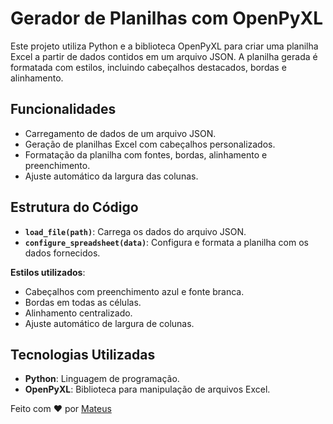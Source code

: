 # Gerador de Planilhas com OpenPyXL

Este projeto utiliza Python e a biblioteca OpenPyXL para criar uma planilha Excel a partir de dados contidos em um arquivo JSON. A planilha gerada é formatada com estilos, incluindo cabeçalhos destacados, bordas e alinhamento.

## Funcionalidades

- Carregamento de dados de um arquivo JSON.
- Geração de planilhas Excel com cabeçalhos personalizados.
- Formatação da planilha com fontes, bordas, alinhamento e preenchimento.
- Ajuste automático da largura das colunas.
  
## Estrutura do Código

- **`load_file(path)`**: Carrega os dados do arquivo JSON.
- **`configure_spreadsheet(data)`**: Configura e formata a planilha com os dados fornecidos.

 **Estilos utilizados**:
  - Cabeçalhos com preenchimento azul e fonte branca.
  - Bordas em todas as células.
  - Alinhamento centralizado.
  - Ajuste automático de largura de colunas.

## Tecnologias Utilizadas

- **Python**: Linguagem de programação.
- **OpenPyXL**: Biblioteca para manipulação de arquivos Excel.

Feito com ❤️ por [Mateus](https://github.com/MTito2)

